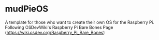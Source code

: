 # mudPieOS
A template for those who want to create their own OS for the Raspberry Pi. Following OSDevWiki's Raspberry Pi Bare Bones Page (https://wiki.osdev.org/Raspberry_Pi_Bare_Bones)
